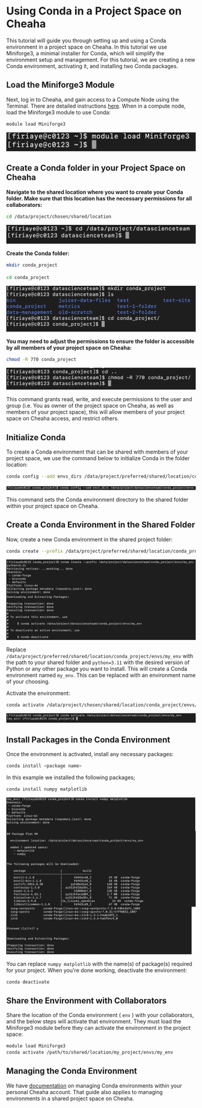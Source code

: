 # Using Conda in a Project Space on Cheaha

This tutorial will guide you through setting up and using a Conda environment in a project space on Cheaha. In this tutorial we use Miniforge3, a minimal installer for Conda, which will simplify the environment setup and management. For this tutorial, we are creating a new Conda environment, activating it, and installing two Conda packages.

## Load the Miniforge3 Module

Next, log in to Cheaha, and gain access to a Compute Node using the Terminal. There are detailed instructions [here](../getting_started.md#login-vs-compute-nodes). When in a compute node, load the Miniforge3 module to use Conda:

```bash
module load Miniforge3
```

![!Loading the Miniforge3 Module on a Cheaha Compute Node](images/module_load_miniforge.png)

## Create a Conda folder in your Project Space on Cheaha

**Navigate to the shared location where you want to create your Conda folder. Make sure that this location has the necessary permissions for all collaborators:**

```bash
cd /data/project/chosen/shared/location
```

![!Navigating to your project space on Cheaha](images/cheaha_project_space.png)

**Create the Conda folder:**

```bash
mkdir conda_project

cd conda_project
```

![!Creating a directory for your conda files](images/created_conda_directory.png)

**You may need to adjust the permissions to ensure the folder is accessible by all members of your project space on Cheaha:**

```bash
chmod -R 770 conda_project
```

![!Granting all members of the project space access to the Conda directory](images/create_access_group.png)

This command grants read, write, and execute permissions to the user and group (i.e. You as owner of the project space on Cheaha, as well as members of your project space), this will allow members of your project space on Cheaha access, and restrict others.

## Initialize Conda

To create a Conda environment that can be shared with members of your project space, we use the command below to initialize Conda in the folder location:

```bash
conda config --add envs_dirs /data/project/preferred/shared/location/conda_project/envs
```

![!Creating conda directories inside your folder](images/add_conda_config_directory.png)

This command sets the Conda environment directory to the shared folder within your project space on Cheaha.

## Create a Conda Environment in the Shared Folder

Now, create a new Conda environment in the shared project folder:

```bash
conda create --prefix /data/project/preferred/shared/location/conda_project/envs/my_env python=3.11
```

![!Command showing the creation of A Conda env with the prefix flag](images/conda_prefix_env.png)

Replace `/data/project/preferred/shared/location/conda_project/envs/my_env` with the path to your shared folder and `python=3.11` with the desired version of Python or any other package you want to install. This will create a Conda environment named `my_env`. This can be replaced with an environment name of your choosing.

Activate the environment:

```bash
conda activate /data/project/chosen/shared/location/conda_project/envs/my_env
```

![!Command showing activation of A Conda env from a project space on Cheaha](images/conda_activate.png)

## Install Packages in the Conda Environment

Once the environment is activated, install any necessary packages:

```bash
conda install <package name>
```

In this example we installed the following packages;

```bash
conda install numpy matplotlib
```

![!Command installing Conda packages within the activated env file in the project space on Cheaha](images/conda_install_packages.png)

You can replace `numpy matplotlib` with the name(s) of package(s) required for your project. When you're done working, deactivate the environment:

```bash
conda deactivate
```

## Share the Environment with Collaborators

Share the location of the Conda environment ( `env` ) with your collaborators, and the below steps will activate that environment. They must load the Miniforge3 module before they can activate the environment in the project space:

```bash
module load Miniforge3
conda activate /path/to/shared/location/my_project/envs/my_env
```

## Managing the Conda Environment

We have [documentation](../../workflow_solutions/using_anaconda.md#using-anaconda) on managing Conda environments within your personal Cheaha account. That guide also applies to managing environments in a shared project space on Cheaha.
